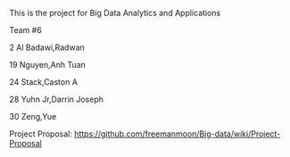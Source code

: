 This is the project for Big Data Analytics and Applications

Team #6

2 	Al Badawi,Radwan	

19	Nguyen,Anh Tuan

24	Stack,Caston A

28	Yuhn Jr,Darrin Joseph

30	Zeng,Yue


Project Proposal: https://github.com/freemanmoon/Big-data/wiki/Project-Proposal
